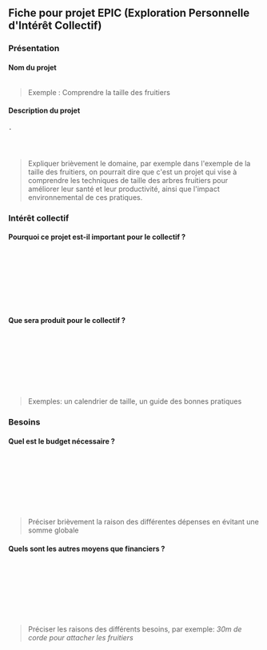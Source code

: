 ## Fiche pour projet EPIC (Exploration Personnelle d'Intérêt Collectif)

### Présentation

#### Nom du projet

```

```

> Exemple : Comprendre la taille des fruitiers

#### Description du projet

```
.




```

> Expliquer brièvement le domaine, par exemple dans l'exemple de la taille des fruitiers, on pourrait dire que c'est un projet qui vise à comprendre les techniques de taille des arbres fruitiers pour améliorer leur santé et leur productivité, ainsi que l'impact environnemental de ces pratiques.

### Intérêt collectif

#### Pourquoi ce projet est-il important pour le collectif ?

```









```

#### Que sera produit pour le collectif ?

```









```

> Exemples: un calendrier de taille, un guide des bonnes pratiques

### Besoins

#### Quel est le budget nécessaire ?

```









```

> Préciser brièvement la raison des différentes dépenses en évitant une somme globale

#### Quels sont les autres moyens que financiers ?

```









```

> Préciser les raisons des différents besoins, par exemple: *30m de corde pour attacher les fruitiers*
